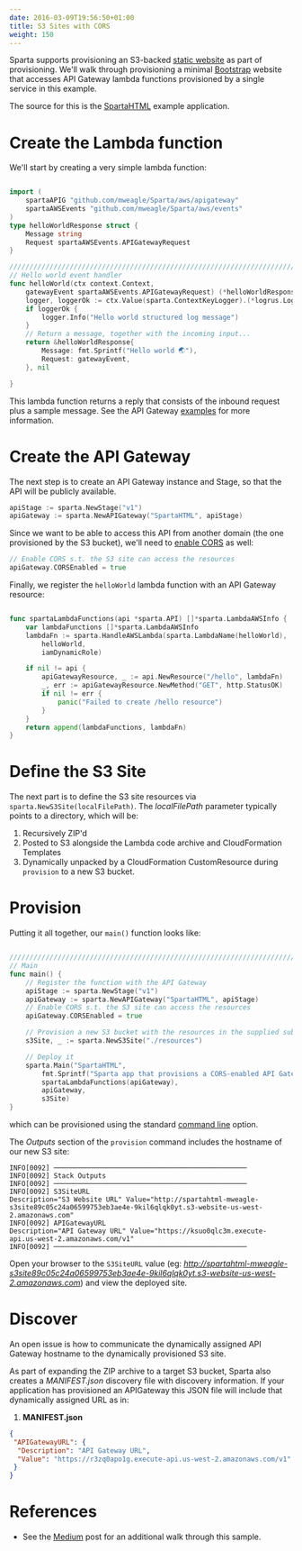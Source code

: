 ```yaml
---
date: 2016-03-09T19:56:50+01:00
title: S3 Sites with CORS
weight: 150
---
```


Sparta supports provisioning an S3-backed [static website](http://docs.aws.amazon.com/AmazonS3/latest/dev/WebsiteHosting.html) as part of provisioning.  We'll walk through provisioning a minimal [Bootstrap](http://getbootstrap.com) website that accesses API Gateway lambda functions provisioned by a single service in this example.

The source for this is the [SpartaHTML](https://github.com/mweagle/SpartaHTML) example application.

# Create the Lambda function

We'll start by creating a very simple lambda function:

```go

import (
	spartaAPIG "github.com/mweagle/Sparta/aws/apigateway"
	spartaAWSEvents "github.com/mweagle/Sparta/aws/events"
)
type helloWorldResponse struct {
	Message string
	Request spartaAWSEvents.APIGatewayRequest
}

////////////////////////////////////////////////////////////////////////////////
// Hello world event handler
func helloWorld(ctx context.Context,
	gatewayEvent spartaAWSEvents.APIGatewayRequest) (*helloWorldResponse, *spartaAPIG.Error) {
	logger, loggerOk := ctx.Value(sparta.ContextKeyLogger).(*logrus.Logger)
	if loggerOk {
		logger.Info("Hello world structured log message")
	}
	// Return a message, together with the incoming input...
	return &helloWorldResponse{
		Message: fmt.Sprintf("Hello world 🌏"),
		Request: gatewayEvent,
	}, nil

}

```

This lambda function returns a reply that consists of the inbound
request plus a sample message.  See the API Gateway [examples](/reference/apigateway)
for more information.

# Create the API Gateway

The next step is to create an API Gateway instance and Stage, so that the API will be publicly available.

```go
apiStage := sparta.NewStage("v1")
apiGateway := sparta.NewAPIGateway("SpartaHTML", apiStage)
```

Since we want to be able to access this API from another domain (the one provisioned by the S3 bucket), we'll need to [enable CORS](http://docs.aws.amazon.com/apigateway/latest/developerguide/how-to-cors.html) as well:

```go
// Enable CORS s.t. the S3 site can access the resources
apiGateway.CORSEnabled = true
```

Finally, we register the `helloWorld` lambda function with an API Gateway resource:

```go

func spartaLambdaFunctions(api *sparta.API) []*sparta.LambdaAWSInfo {
	var lambdaFunctions []*sparta.LambdaAWSInfo
	lambdaFn := sparta.HandleAWSLambda(sparta.LambdaName(helloWorld),
		helloWorld,
		iamDynamicRole)

	if nil != api {
		apiGatewayResource, _ := api.NewResource("/hello", lambdaFn)
		_, err := apiGatewayResource.NewMethod("GET", http.StatusOK)
		if nil != err {
			panic("Failed to create /hello resource")
		}
	}
	return append(lambdaFunctions, lambdaFn)
}
```


# Define the S3 Site

The next part is to define the S3 site resources via `sparta.NewS3Site(localFilePath)`.  The _localFilePath_ parameter
typically points to a directory, which will be:

  1. Recursively ZIP'd
  1. Posted to S3 alongside the Lambda code archive and CloudFormation Templates
  1. Dynamically unpacked by a CloudFormation CustomResource during `provision` to a new S3 bucket.

# Provision

Putting it all together, our `main()` function looks like:

```go

////////////////////////////////////////////////////////////////////////////////
// Main
func main() {
	// Register the function with the API Gateway
	apiStage := sparta.NewStage("v1")
	apiGateway := sparta.NewAPIGateway("SpartaHTML", apiStage)
	// Enable CORS s.t. the S3 site can access the resources
	apiGateway.CORSEnabled = true

	// Provision a new S3 bucket with the resources in the supplied subdirectory
	s3Site, _ := sparta.NewS3Site("./resources")

	// Deploy it
	sparta.Main("SpartaHTML",
		fmt.Sprintf("Sparta app that provisions a CORS-enabled API Gateway together with an S3 site"),
		spartaLambdaFunctions(apiGateway),
		apiGateway,
		s3Site)
}
```

which can be provisioned using the standard [command line](/reference/commandline) option.

The _Outputs_ section of the `provision` command includes the hostname of our new S3 site:

```nohighlight
INFO[0092] ────────────────────────────────────────────────
INFO[0092] Stack Outputs
INFO[0092] ────────────────────────────────────────────────
INFO[0092] S3SiteURL                                     Description="S3 Website URL" Value="http://spartahtml-mweagle-s3site89c05c24a06599753eb3ae4e-9kil6qlqk0yt.s3-website-us-west-2.amazonaws.com"
INFO[0092] APIGatewayURL                                 Description="API Gateway URL" Value="https://ksuo0qlc3m.execute-api.us-west-2.amazonaws.com/v1"
INFO[0092] ────────────────────────────────────────────────
```

Open your browser to the `S3SiteURL` value (eg: _http://spartahtml-mweagle-s3site89c05c24a06599753eb3ae4e-9kil6qlqk0yt.s3-website-us-west-2.amazonaws.com_) and view the deployed site.

# Discover

An open issue is how to communicate the dynamically assigned API Gateway hostname to the dynamically provisioned S3 site.

As part of expanding the ZIP archive to a target S3 bucket, Sparta also creates a _MANIFEST.json_ discovery file with discovery information. If your application has provisioned an APIGateway this JSON file will include that dynamically assigned URL as in:

  1. **MANIFEST.json**
```json
{
 "APIGatewayURL": {
  "Description": "API Gateway URL",
  "Value": "https://r3zq0apo1g.execute-api.us-west-2.amazonaws.com/v1"
 }
}
```

# References

* See the [Medium](https://read.acloud.guru/go-aws-lambda-building-an-html-website-with-api-gateway-and-lambda-for-go-using-sparta-5e6fe79f63ef) post for an additional walk through this sample.